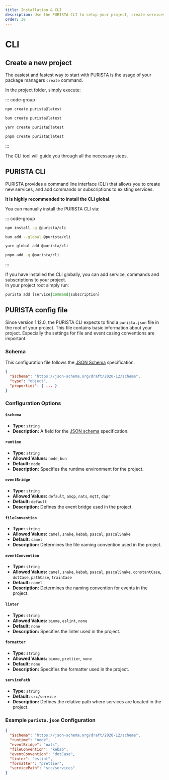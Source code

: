 ```yaml
---
title: Installation & CLI
description: Use the PURISTA CLI to setup your project, create services, commands and subscriptions.
order: 30
---
```


# CLI

## Create a new project

The easiest and fastest way to start with PURISTA is the usage of your package managers `create` command.  

In the project folder, simply execute:

::: code-group

```bash [npm]
npm create purista@latest
```

```bash [bun]
bun create purista@latest
```

```bash [yarn]
yarn create purista@latest
```

```bash [pnpm]
pnpm create purista@latest
```

:::

The CLI tool will guide you through all the necessary steps.  

## PURISTA CLI

PURISTA provides a command line interface (CLI) that allows you to create new services, and add commands or subscriptions to existing services.  

__It is highly recommended to install the CLI global__.

You can manually install the PURISTA CLI via:

::: code-group

```bash [npm]
npm install -g @purista/cli
```

```bash [bun]
bun add --global @purista/cli
```

```bash [yarn]
yarn global add @purista/cli
```

```bash [pnpm]
pnpm add -g @purista/cli
```

:::

If you have installed the CLI globally, you can add service, commands and subscriptions to your project.  
In your project root simply run:

```bash
purista add [service|command|subscription]
```

## PURISTA config file

Since version 1.12.0, the PURISTA CLI expects to find a `purista.json` file in the root of your project. This file contains basic information about your project. Especially the settings for file and event casing conventions are important.

### Schema

This configuration file follows the [JSON Schema](https://json-schema.org/) specification.

```json
{
  "$schema": "https://json-schema.org/draft/2020-12/schema",
  "type": "object",
  "properties": { ... }
}
```

### Configuration Options

#### `$schema`

- __**__Type:__**__ `string`
- __**__Description:__**__ A field for the [JSON schema](https://json-schema.org/) specification.

#### `runtime`

- __**__Type:__**__ `string`
- __**__Allowed Values:__**__ `node`, `bun`
- __**__Default:__**__ `node`
- __**__Description:__**__ Specifies the runtime environment for the project.

#### `eventBridge`

- __**__Type:__**__ `string`
- __**__Allowed Values:__**__ `default`, `amqp`, `nats`, `mqtt`, `dapr`
- __**__Default:__**__ `default`
- __**__Description:__**__ Defines the event bridge used in the project.

#### `fileConvention`

- __**__Type:__**__ `string`
- __**__Allowed Values:__**__ `camel`, `snake`, `kebab`, `pascal`, `pascalSnake`
- __**__Default:__**__ `camel`
- __**__Description:__**__ Determines the file naming convention used in the project.

#### `eventConvention`

- __**__Type:__**__ `string`
- __**__Allowed Values:__**__ `camel`, `snake`, `kebab`, `pascal`, `pascalSnake`, `constantCase`, `dotCase`, `pathCase`, `trainCase`
- __**__Default:__**__ `camel`
- __**__Description:__**__ Determines the naming convention for events in the project.

#### `linter`

- __**__Type:__**__ `string`
- __**__Allowed Values:__**__ `biome`, `eslint`, `none`
- __**__Default:__**__ `none`
- __**__Description:__**__ Specifies the linter used in the project.

#### `formatter`

- __**__Type:__**__ `string`
- __**__Allowed Values:__**__ `biome`, `prettier`, `none`
- __**__Default:__**__ `none`
- __**__Description:__**__ Specifies the formatter used in the project.

#### `servicePath`

- __**__Type:__**__ `string`
- __**__Default:__**__ `src/service`
- __**__Description:__**__ Defines the relative path where services are located in the project.

### Example `purista.json` Configuration

```json
{
  "$schema": "https://json-schema.org/draft/2020-12/schema",
  "runtime": "node",
  "eventBridge": "nats",
  "fileConvention": "kebab",
  "eventConvention": "dotCase",
  "linter": "eslint",
  "formatter": "prettier",
  "servicePath": "src/services"
}
```
